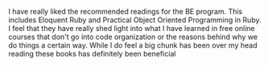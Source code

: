I have really liked the recommended readings for the BE program. This includes Eloquent Ruby and Practical Object Oriented Programming in Ruby. I feel that they have really shed light into what I have learned in free online courses that don't go into code organization or the reasons behind why we do things a certain way. While I do feel a big chunk has been over my head reading these books has definitely been beneficial 
